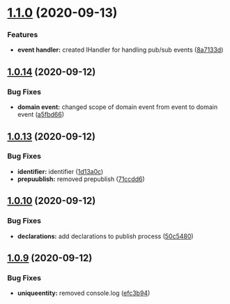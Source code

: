 # [1.1.0](https://github.com/schreckworks/schreck.works.ddd.core/compare/1.0.14...1.1.0) (2020-09-13)


### Features

* **event handler:** created IHandler for handling pub/sub events ([8a7133d](https://github.com/schreckworks/schreck.works.ddd.core/commit/8a7133d5dc20204dcfbdb18c120110f45bfb488e))



## [1.0.14](https://github.com/schreckworks/schreck.works.ddd.core/compare/1.0.13...1.0.14) (2020-09-12)


### Bug Fixes

* **domain event:** changed scope of domain event from event to domain event ([a5fbd66](https://github.com/schreckworks/schreck.works.ddd.core/commit/a5fbd660aee8588296b1436fa69ef7bbbe58ea8c))



## [1.0.13](https://github.com/schreckworks/schreck.works.ddd.core/compare/1.0.10...1.0.13) (2020-09-12)


### Bug Fixes

* **identifier:** identifier ([1d13a0c](https://github.com/schreckworks/schreck.works.ddd.core/commit/1d13a0ca1fde18b8272c3659476989ad116ee2af))
* **prepuublish:** removed prepublish ([71ccdd6](https://github.com/schreckworks/schreck.works.ddd.core/commit/71ccdd6ca2bca518d7baf8fa76cd7fb7ad2812cc))



## [1.0.10](https://github.com/schreckworks/schreck.works.ddd.core/compare/1.0.9...1.0.10) (2020-09-12)


### Bug Fixes

* **declarations:** add declarations to publish process ([50c5480](https://github.com/schreckworks/schreck.works.ddd.core/commit/50c5480ed2c523d5b7b97990e00926cdc2677baa))



## [1.0.9](https://github.com/schreckworks/schreck.works.ddd.core/compare/1.0.6...1.0.9) (2020-09-12)


### Bug Fixes

* **uniqueentity:** removed console.log ([efc3b94](https://github.com/schreckworks/schreck.works.ddd.core/commit/efc3b94dcec64712c23f40f9dcc383ae9547c151))



